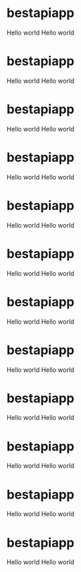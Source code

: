 # bestapiapp
Hello world
Hello world
# bestapiapp
Hello world
Hello world
# bestapiapp
Hello world
Hello world
# bestapiapp
Hello world
Hello world
# bestapiapp
Hello world
Hello world
# bestapiapp
Hello world
Hello world
# bestapiapp
Hello world
Hello world
# bestapiapp
Hello world
Hello world
# bestapiapp
Hello world
Hello world
# bestapiapp
Hello world
Hello world
# bestapiapp
Hello world
Hello world
# bestapiapp
Hello world
Hello world
